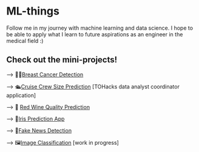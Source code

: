 # ML-things
Follow me in my journey with machine learning and data science. I hope to be able to apply what I learn to future aspirations as an engineer in the medical field :)

## Check out the mini-projects!

--> 🚴‍♀️[Breast Cancer Detection](https://github.com/Zulfa-Varvani/ML-things/tree/main/breast%20cancer%20detection)

--> 🛳️[Cruise Crew Size Prediction](https://github.com/Zulfa-Varvani/ML-things/tree/main/TOHacks-role) [TOHacks data analyst coordinator application]

--> 🍷 [Red Wine Quality Prediction](https://github.com/Zulfa-Varvani/ML-things/tree/main/wine%20quality%20prediction)

--> 🌸[Iris Prediction App](https://github.com/Zulfa-Varvani/ML-things/tree/main/iris%20prediction%20app)

--> 📰[Fake News Detection](https://github.com/Zulfa-Varvani/ML-things/tree/main/NLP%20Fake%20News%20Detection)

--> 🖼[Image Classification](https://github.com/Zulfa-Varvani/ML-things/tree/main/image%20classification) [work in progress]
